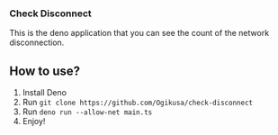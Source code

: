 ### Check Disconnect
This is the deno application that you can see the count of the network disconnection.

## How to use?
1. Install Deno
2. Run `git clone https://github.com/Ogikusa/check-disconnect`
3. Run `deno run --allow-net main.ts`
4. Enjoy!